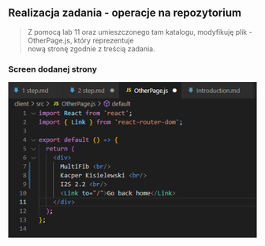 ## Realizacja zadania - operacje na repozytorium

> Z pomocą lab 11 oraz umieszczonego tam katalogu, modyfikuję plik - OtherPage.js, który reprezentuje </br>
nową stronę zgodnie z treścią zadania.


### Screen dodanej strony
![OtherPage.js](https://github.com/KacperKi/Zadanie-2---AWS/blob/main/RealizacjaZadaniaZDJ/Index2.png?raw=true)

